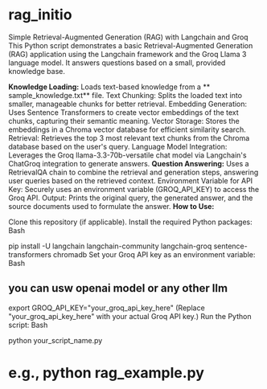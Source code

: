 # rag_initio
Simple Retrieval-Augmented Generation (RAG) with Langchain and Groq
This Python script demonstrates a basic Retrieval-Augmented Generation (RAG) application using the Langchain framework and the Groq Llama 3 language model. It answers questions based on a small, provided knowledge base.

**Knowledge Loading:** 
Loads text-based knowledge from a ** sample_knowledge.txt** file.
Text Chunking: Splits the loaded text into smaller, manageable chunks for better retrieval.
Embedding Generation: Uses Sentence Transformers to create vector embeddings of the text chunks, capturing their semantic meaning.
Vector Storage: Stores the embeddings in a Chroma vector database for efficient similarity search.
Retrieval: Retrieves the top 3 most relevant text chunks from the Chroma database based on the user's query.
Language Model Integration: Leverages the Groq llama-3.3-70b-versatile chat model via Langchain's ChatGroq integration to generate answers.
**Question Answering:**
Uses a RetrievalQA chain to combine the retrieval and generation steps, answering user queries based on the retrieved context.
Environment Variable for API Key: Securely uses an environment variable (GROQ_API_KEY) to access the Groq API.
Output: Prints the original query, the generated answer, and the source documents used to formulate the answer.
**How to Use:**

Clone this repository (if applicable).
Install the required Python packages:
Bash

pip install -U langchain langchain-community langchain-groq sentence-transformers chromadb
Set your Groq API key as an environment variable:
Bash
## you can usw openai model or any other llm
export GROQ_API_KEY="your_groq_api_key_here"
(Replace "your_groq_api_key_here" with your actual Groq API key.)
Run the Python script:
Bash

python your_script_name.py
 # e.g., python rag_example.py
